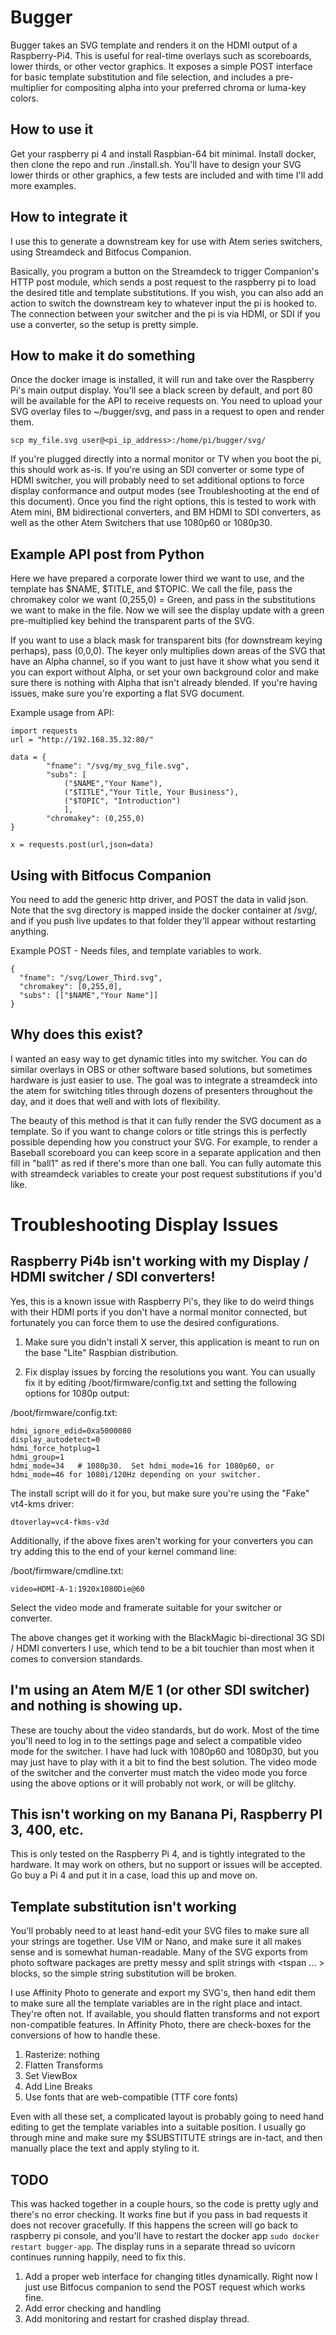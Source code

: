 # Bugger
Bugger takes an SVG template and renders it on the HDMI output of a Raspberry-Pi4.   This is useful for real-time overlays such as scoreboards, lower thirds, or other vector graphics.   It exposes a simple POST interface for basic template substitution and file selection, and includes a pre-multiplier for compositing alpha into your preferred chroma or luma-key colors.

## How to use it
Get your raspberry pi 4 and install Raspbian-64 bit minimal.   Install docker, then clone the repo and run ./install.sh.   You'll have to design your SVG lower thirds or other graphics, a few tests are included and with time I'll add more examples.


## How to integrate it
I use this to generate a downstream key for use with Atem series switchers, using Streamdeck and Bitfocus Companion.   

Basically, you program a button on the Streamdeck to trigger Companion's HTTP post module, which sends a post request to the raspberry pi to load the desired title and template substitutions.   If you wish, you can also add an action to switch the downstream key to whatever input the pi is hooked to.   The connection between your switcher and the pi is via HDMI, or SDI if you use a converter, so the setup is pretty simple.

## How to make it do something
Once the docker image is installed, it will run and take over the Raspberry Pi's main output display.   You'll see a black screen by default, and port 80 will be available for the API to receive requests on.   You need to upload your SVG overlay files to ~/bugger/svg, and pass in a request to open and render them.
```
scp my_file.svg user@<pi_ip_address>:/home/pi/bugger/svg/
```

If you're plugged directly into a normal monitor or TV when you boot the pi, this should work as-is.   If you're using an SDI converter or some type of HDMI switcher, you will probably need to set additional options to force display conformance and output modes (see Troubleshooting at the end of this document).   Once you find the right options, this is tested to work with Atem mini, BM bidirectional converters, and BM HDMI to SDI converters, as well as the other Atem Switchers that use 1080p60 or 1080p30.


## Example API post from Python
Here we have prepared a corporate lower third we want to use, and the template has $NAME, $TITLE, and $TOPIC.   We call the file, pass the chromakey color we want (0,255,0) = Green, and pass in the substitutions we want to make in the file.   Now we will see the display update with a green pre-multiplied key behind the transparent parts of the SVG.

If you want to use a black mask for transparent bits (for downstream keying perhaps), pass (0,0,0).   The keyer only multiplies down areas of the SVG that have an Alpha channel, so if you want to just have it show what you send it you can export without Alpha, or set your own background color and make sure there is nothing with Alpha that isn't already blended.    If you're having issues, make sure you're exporting a flat SVG document.

Example usage from API:
```
import requests
url = "http://192.168.35.32:80/"

data = {
        "fname": "/svg/my_svg_file.svg",
        "subs": [
            ("$NAME","Your Name"),
            ("$TITLE","Your Title, Your Business"),
            ("$TOPIC", "Introduction")
            ],
        "chromakey": (0,255,0)
}

x = requests.post(url,json=data)
```

## Using with Bitfocus Companion
You need to add the generic http driver, and POST the data in valid json.  Note that the svg directory is mapped inside the docker container at /svg/, and if you push live updates to that folder they'll appear without restarting anything.

Example POST - Needs files, and template variables to work.
```
{
  "fname": "/svg/Lower_Third.svg",
  "chromakey": [0,255,0],
  "subs": [["$NAME","Your Name"]]
}
```

## Why does this exist?
I wanted an easy way to get dynamic titles into my switcher.   You can do similar overlays in OBS or other software based solutions, but sometimes hardware is just easier to use.   The goal was to integrate a streamdeck into the atem for switching titles through dozens of presenters throughout the day, and it does that well and with lots of flexibility.

The beauty of this method is that it can fully render the SVG document as a template.   So if you want to change colors or title strings this is perfectly possible depending how you construct your SVG.   For example, to render a Baseball scoreboard you can keep score in a separate application and then fill in "ball1" as red if there's more than one ball.   You can fully automate this with streamdeck variables to create your post request substitutions if you'd like. 


# Troubleshooting Display Issues

## Raspberry Pi4b isn't working with my Display / HDMI switcher / SDI converters!

Yes, this is a known issue with Raspberry Pi's, they like to do weird things with their HDMI ports if you don't have a normal monitor connected, but fortunately you can force them to use the desired configurations. 

1)  Make sure you didn't install X server, this application is meant to run on the base "Lite" Raspbian distribution.

2)  Fix display issues by forcing the resolutions you want.  You can usually fix it by editing /boot/firmware/config.txt and setting the following options for 1080p output:

/boot/firmware/config.txt:
```
hdmi_ignore_edid=0xa5000080
display_autodetect=0
hdmi_force_hotplug=1
hdmi_group=1
hdmi_mode=34   # 1080p30.  Set hdmi_mode=16 for 1080p60, or hdmi_mode=46 for 1080i/120Hz depending on your switcher.
```


The install script will do it for you, but make sure you're using the "Fake" vt4-kms driver:
```
dtoverlay=vc4-fkms-v3d
```

Additionally, if the above fixes aren't working for your converters you can try adding this to the end of your kernel command line:

/boot/firmware/cmdline.txt:
```
video=HDMI-A-1:1920x1080Die@60
```
Select the video mode and framerate suitable for your switcher or converter.

The above changes get it working with the BlackMagic bi-directional 3G SDI / HDMI converters I use, which tend to be a bit touchier than most when it comes to conversion standards.


## I'm using an Atem M/E 1 (or other SDI switcher) and nothing is showing up.
These are touchy about the video standards, but do work.   Most of the time you'll need to log in to the settings page and select a compatible video mode for the switcher.   I have had luck with 1080p60 and 1080p30, but you may just have to play with it a bit to find the best solution.   The video mode of the switcher and the converter must match the video mode you force using the above options or it will probably not work, or will be glitchy.


## This isn't working on my Banana Pi, Raspberry PI 3, 400, etc.
This is only tested on the Raspberry Pi 4, and is tightly integrated to the hardware.   It may work on others, but no support or issues will be accepted.   Go buy a Pi 4 and put it in a case, load this up and move on.

## Template substitution isn't working
You'll probably need to at least hand-edit your SVG files to make sure all your strings are together.   Use VIM or Nano, and make sure it all makes sense and is somewhat human-readable.   Many of the SVG exports from photo software packages are pretty messy and split strings with <tspan ... > blocks, so the simple string substitution will be broken.

I use Affinity Photo to generate and export my SVG's, then hand edit them to make sure all the template variables are in the right place and intact.   They're often not.   If available, you should flatten transforms and not export non-compatible features.   In Affinity Photo, there are check-boxes for the conversions of how to handle these.

1)  Rasterize:  nothing
2)  Flatten Transforms
3)  Set ViewBox
4)  Add Line Breaks
5)  Use fonts that are web-compatible (TTF core fonts)

Even with all these set, a complicated layout is probably going to need hand editing to get the template variables into a suitable position.   I usually go through mine and make sure my $SUBSTITUTE strings are in-tact, and then manually place the text and apply styling to it.

## TODO 
This was hacked together in a couple hours, so the code is pretty ugly and there's no error checking.  It works fine but if you pass in bad requests it does not recover gracefully.  If this happens the screen will go back to raspberry pi console, and you'll have to restart the docker app ```sudo docker restart bugger-app```.   The display runs in a separate thread so uvicorn continues running happily, need to fix this. 

1)  Add a proper web interface for changing titles dynamically.    Right now I just use Bitfocus companion to send the POST request which works fine.
2)  Add error checking and handling
3)  Add monitoring and restart for crashed display thread.
